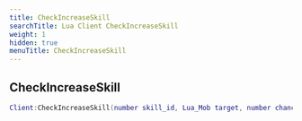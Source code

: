 ```yaml
---
title: CheckIncreaseSkill
searchTitle: Lua Client CheckIncreaseSkill
weight: 1
hidden: true
menuTitle: CheckIncreaseSkill
---
```

## CheckIncreaseSkill
```lua
Client:CheckIncreaseSkill(number skill_id, Lua_Mob target, number chance_mod); -- void
```